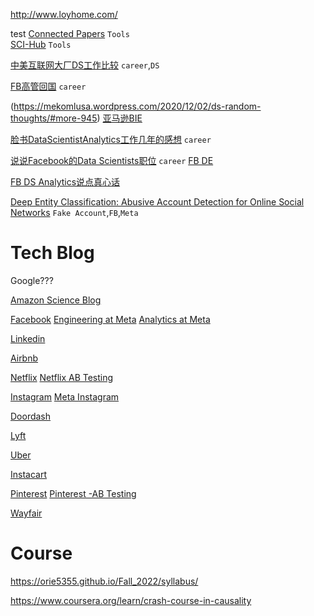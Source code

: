 
http://www.loyhome.com/

test 
[Connected Papers](https://www.connectedpapers.com/)
`Tools`   
[SCI-Hub](https://tool.yovisun.com/scihub/)
`Tools`
  
[中美互联网大厂DS工作比较](https://www.douban.com/note/766773829/)
`career`,`DS`
			
[FB高管回国](https://www.1point3acres.com/bbs/thread-829756-1-1.html)
`career`

(https://mekomlusa.wordpress.com/2020/12/02/ds-random-thoughts/#more-945)
[亚马逊BIE](https://www.1point3acres.com/bbs/thread-663344-1-1.html)

[脸书DataScientistAnalytics工作几年的感想](https://www.1point3acres.com/bbs/thread-516602-1-1.html)
`career`  

[说说Facebook的Data Scientists职位](https://www.mitbbs.com/article_t/Statistics/31379771.html)
`career`
[FB DE](https://posts.careerengine.us/p/5dd46c9bca266e1f9ed187d7)

[FB DS Analytics说点真心话](https://www.1point3acres.com/bbs/thread-604150-1-1.html) 

[Deep Entity Classification: Abusive Account Detection for Online Social Networks](https://research.facebook.com/publications/deep-entity-classification-abusive-account-detection-for-online-social-networks/)
`Fake Account`,`FB`,`Meta`

# Tech Blog

Google??? 

[Amazon Science Blog](https://www.amazon.science/blog)  

[Facebook](https://research.facebook.com/blog/#all-the-latest--blog---)
[Engineering at Meta](https://engineering.fb.com/)
[Analytics at Meta](https://medium.com/@AnalyticsAtMeta)

[Linkedin](https://engineering.linkedin.com/teams/data/data-science)

[Airbnb](https://medium.com/airbnb-engineering/data/home)

[Netflix](https://netflixtechblog.com/tagged/data-science)
[Netflix AB Testing](https://netflixtechblog.com/tagged/ab-testing)


[Instagram](https://instagram-engineering.com/tagged/data)
[Meta Instagram](https://engineering.fb.com/tag/instagram/)

[Doordash](https://doordash.engineering/category/data-platform/)

[Lyft](https://eng.lyft.com/tagged/data-science)

[Uber](https://www.uber.com/blog/engineering/data/)

[Instacart](https://tech.instacart.com/tagged/data-science)

[Pinterest](https://medium.com/pinterest-engineering/tagged/data-science)
[Pinterest -AB Testing](https://medium.com/pinterest-engineering/tagged/ab-testing )

[Wayfair](https://www.aboutwayfair.com/tag/data-science)

# Course
https://orie5355.github.io/Fall_2022/syllabus/

https://www.coursera.org/learn/crash-course-in-causality 

